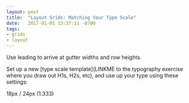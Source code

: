 ```yaml
---
layout: post
title:  "Layout Grids: Matching Your Type Scale"
date:   2017-01-01 13:37:11 -0700
tags:
- grids
- layout
---
```

Use leading to arrive at gutter widths and row heights.

Set up a new [type scale template](LINKME to the typography exercise where you draw out H1s, H2s, etc), and use up your type using these settings:

18px / 24px (1.333)
